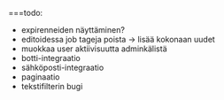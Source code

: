 ===todo:
* expirenneiden näyttäminen?
* editoidessa job tageja poista -> lisää kokonaan uudet
* muokkaa user aktiivisuutta adminkälistä
* botti-integraatio
* sähköposti-integraatio
* paginaatio
* tekstifilterin bugi
